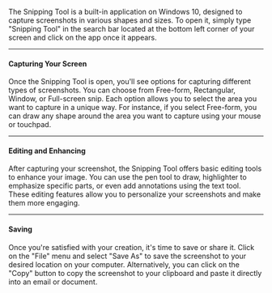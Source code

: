 The Snipping Tool is a built-in application on Windows 10, designed to capture screenshots in various shapes and sizes. To open it, simply type "Snipping Tool" in the search bar located at the bottom left corner of your screen and click on the app once it appears.

---
#### Capturing Your Screen

Once the Snipping Tool is open, you'll see options for capturing different types of screenshots. You can choose from Free-form, Rectangular, Window, or Full-screen snip. Each option allows you to select the area you want to capture in a unique way. For instance, if you select Free-form, you can draw any shape around the area you want to capture using your mouse or touchpad.

---
#### Editing and Enhancing

After capturing your screenshot, the Snipping Tool offers basic editing tools to enhance your image. You can use the pen tool to draw, highlighter to emphasize specific parts, or even add annotations using the text tool. These editing features allow you to personalize your screenshots and make them more engaging.

---
#### Saving

Once you're satisfied with your creation, it's time to save or share it. Click on the "File" menu and select "Save As" to save the screenshot to your desired location on your computer. Alternatively, you can click on the "Copy" button to copy the screenshot to your clipboard and paste it directly into an email or document.

